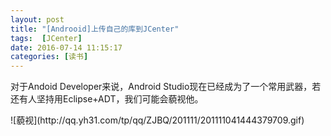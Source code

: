 ```yaml
---
layout: post
title: "[Androoid]上传自己的库到JCenter"
tags:  [JCenter]
date: 2016-07-14 11:15:17
categories: [读书]
---
```


对于Andoid Developer来说，Android Studio现在已经成为了一个常用武器，若还有人坚持用Eclipse+ADT，我们可能会藐视他。

 <tr>
    <th>![藐视](http://qq.yh31.com/tp/qq/ZJBQ/201111/201111041444379709.gif)</th>
    <th></th>
  </tr>    
<tr>

